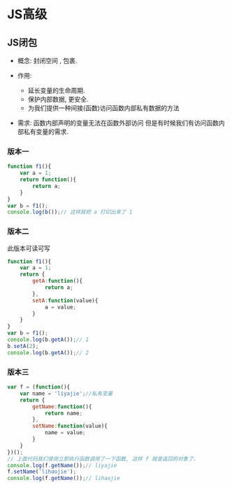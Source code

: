 # JS高级

## JS闭包
- 概念: 封闭空间 , 包裹.

- 作用:
    - 延长变量的生命周期.
    - 保护内部数据, 更安全.
    - 为我们提供一种间接(函数)访问函数内部私有数据的方法

- 需求:
    函数内部声明的变量无法在函数外部访问
    但是有时候我们有访问函数内部私有变量的需求.

### 版本一
```js
function f1(){
    var a = 1;
    return function(){
        return a;
    }
}
var b = f1();
console.log(b());// 这样就把 a 打印出来了 1
```

### 版本二
此版本可读可写

```js
function f1(){
    var a = 1;
    return {
        getA:function(){
            return a;
        },
        setA:function(value){
            a = value;
        }
    }
}
var b = f1();
console.log(b.getA());// 1
b.setA(2);
console.log(b.getA());// 2
```

### 版本三

```js
var f = (function(){
    var name = 'liyajie';//私有变量
    return {
        getName:function(){
            return name;
        },
        setName:function(value){
            name = value;
        }
    }
})();
// 上面代码我们使用立即执行函数调用了一下函数, 这样 f 就是返回的对象了.
console.log(f.getName());// liyajie
f.setName('lihaojie');
console.log(f.getName());// lihaojie
```